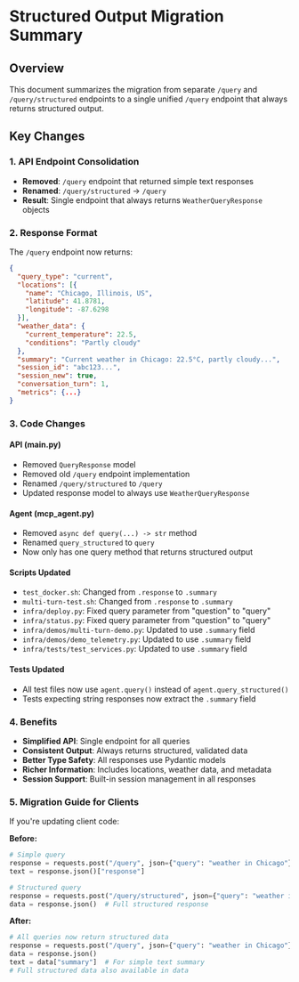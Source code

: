 # Structured Output Migration Summary

## Overview
This document summarizes the migration from separate `/query` and `/query/structured` endpoints to a single unified `/query` endpoint that always returns structured output.

## Key Changes

### 1. API Endpoint Consolidation
- **Removed**: `/query` endpoint that returned simple text responses
- **Renamed**: `/query/structured` → `/query`
- **Result**: Single endpoint that always returns `WeatherQueryResponse` objects

### 2. Response Format
The `/query` endpoint now returns:
```json
{
  "query_type": "current",
  "locations": [{
    "name": "Chicago, Illinois, US",
    "latitude": 41.8781,
    "longitude": -87.6298
  }],
  "weather_data": {
    "current_temperature": 22.5,
    "conditions": "Partly cloudy"
  },
  "summary": "Current weather in Chicago: 22.5°C, partly cloudy...",
  "session_id": "abc123...",
  "session_new": true,
  "conversation_turn": 1,
  "metrics": {...}
}
```

### 3. Code Changes

#### API (main.py)
- Removed `QueryResponse` model
- Removed old `/query` endpoint implementation
- Renamed `/query/structured` to `/query`
- Updated response model to always use `WeatherQueryResponse`

#### Agent (mcp_agent.py)
- Removed `async def query(...) -> str` method
- Renamed `query_structured` to `query`
- Now only has one query method that returns structured output

#### Scripts Updated
- `test_docker.sh`: Changed from `.response` to `.summary`
- `multi-turn-test.sh`: Changed from `.response` to `.summary`
- `infra/deploy.py`: Fixed query parameter from "question" to "query"
- `infra/status.py`: Fixed query parameter from "question" to "query"
- `infra/demos/multi-turn-demo.py`: Updated to use `.summary` field
- `infra/demos/demo_telemetry.py`: Updated to use `.summary` field
- `infra/tests/test_services.py`: Updated to use `.summary` field

#### Tests Updated
- All test files now use `agent.query()` instead of `agent.query_structured()`
- Tests expecting string responses now extract the `.summary` field

### 4. Benefits
- **Simplified API**: Single endpoint for all queries
- **Consistent Output**: Always returns structured, validated data
- **Better Type Safety**: All responses use Pydantic models
- **Richer Information**: Includes locations, weather data, and metadata
- **Session Support**: Built-in session management in all responses

### 5. Migration Guide for Clients
If you're updating client code:

**Before:**
```python
# Simple query
response = requests.post("/query", json={"query": "weather in Chicago"})
text = response.json()["response"]

# Structured query
response = requests.post("/query/structured", json={"query": "weather in Chicago"})
data = response.json()  # Full structured response
```

**After:**
```python
# All queries now return structured data
response = requests.post("/query", json={"query": "weather in Chicago"})
data = response.json()
text = data["summary"]  # For simple text summary
# Full structured data also available in data
```